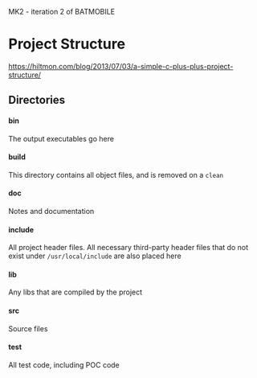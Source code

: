 MK2 - iteration 2 of BATMOBILE

# Project Structure

https://hiltmon.com/blog/2013/07/03/a-simple-c-plus-plus-project-structure/

## Directories

#### bin

The output executables go here

#### build

This directory contains all object files, and is removed on a `clean`

#### doc

Notes and documentation

#### include

All project header files. All necessary third-party header files that do not exist under `/usr/local/include` are also placed here

#### lib

Any libs that are compiled by the project

#### src

Source files

#### test

All test code, including POC code

